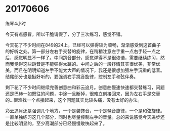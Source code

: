 # 20170606

练琴4小时

今天有点感冒，所以干脆请假了，分了三次练习，感觉不错。

今天花了不少时间在849的24上，已经可以弹得较为顺畅，渐渐感受到这首曲子的好听之处。第一部分左右手交替的旋律，在稍稍注意左手重一点右手轻一点之后，感觉明显不一样了。中间跳音部分，感觉弹得不是很诙谐，需要继续练习，然而我觉得这些跳音是不能弹得太跳的。中间之后的一段抒情其实很优美，非常优美，而且在明明知道左手不能太大声的情况下，我还是很想加强左手沉重的低音。结尾部分也是挺好听的，要强调右手跳音旋律，控制左手和弦伴奏。

剩下花了不少时间继续完善创意曲和彩云追月。创意曲慢速快速都交替练习，问题还是巴赫一如既往的问题，中途一旦断掉，很难立刻接回来，因为左右手是交替的...很难找一个点接起来，这个问题其实比较头痛，没有太好的办法。

彩云追月还是强调几个地方，一个是装饰音，一个是琶音旋律，一个是和弦旋律。一直单独练习这几个部分，同时也尽量控制左手的音量。总的来说感觉今天进步还是比较明显的，至少高潮部分已经慢慢敢快起来了。

